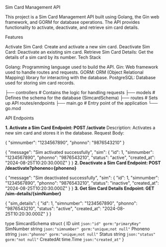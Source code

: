 Sim Card Management API

This project is a Sim Card Management API built using Golang, the Gin web framework, and GORM for database operations. The API provides functionality to activate, deactivate, and retrieve sim card details.

Features

Activate Sim Card: Create and activate a new sim card.
Deactivate Sim Card: Deactivate an existing sim card.
Retrieve Sim Card Details: Get the details of a sim card by its number.
Tech Stack

Golang: Programming language used to build the API.
Gin: Web framework used to handle routes and requests.
GORM: ORM (Object Relational Mapping) library for interacting with the database.
PostgreSQL: Database used for storing sim card records.


├── controllers     # Contains the logic for handling requests
├── models          # Defines the schema for the database (SimcardSchema)
├── routes          # Sets up API routes/endpoints
├── main.go         # Entry point of the application
└── go.mod 





API Endpoints

**1. Activate a Sim Card**
**Endpoint: POST /activate**
Description: Activates a new sim card and stores it in the database.
Request Body:

{
  "simnumber": "1234567890",
  "phonno": "9876543210"
}


{
  "message": "Sim activated successfully",
  "sim": {
    "id": 1,
    "simnumber": "1234567890",
    "phonno": "9876543210",
    "status": "active",
    "created_at": "2024-08-25T10:20:30.000Z"
  }
}
**2. Deactivate a Sim Card
Endpoint: POST /deactivate?phoneno={phoneno}**

{
  "message": "Sim deactivated successfully",
  "sim": {
    "id": 1,
    "simnumber": "1234567890",
    "phonno": "9876543210",
    "status": "inactive",
    "created_at": "2024-08-25T10:20:30.000Z"
  }
}
**3. Get Sim Card Details
Endpoint: GET /sim-details/{simNumber}**

{
  "sim_details": {
    "id": 1,
    "simnumber": "1234567890",
    "phonno": "9876543210",
    "status": "active",
    "created_at": "2024-08-25T10:20:30.000Z"
  }
}

type SimcardSchema struct {
    ID        uint      `json:"id" gorm:"primaryKey"`
    SimNumber string    `json:"simnumber" gorm:"unique;not null"`
    Phoneno   string    `json:"phonno" gorm:"unique;not null"`
    Status    string    `json:"status" gorm:"not null"`
    CreatedAt time.Time `json:"created_at"`
}






